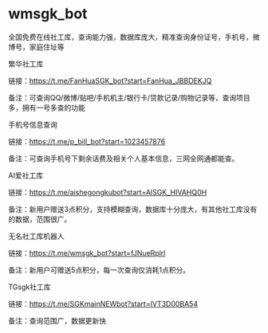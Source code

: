 # wmsgk_bot
全国免费在线社工库，查询能力强，数据库庞大，精准查询身份证号，手机号，微博号，家庭住址等

繁华社工库

链接：https://t.me/FanHuaSGK_bot?start=FanHua_JBBDEKJQ

备注：可查询QQ/微博/贴吧/手机机主/银行卡/贷款记录/购物记录等，查询项目多，拥有一号多查的功能

手机号信息查询

链接：https://t.me/p_bill_bot?start=1023457876

备注：可查询手机号下剩余话费及相关个人基本信息，三网全网通都能查。

AI爱社工库

链接：https://t.me/aishegongkubot?start=AISGK_HIVAHQ0H

备注：新用户赠送3点积分，支持模糊查询，数据库十分庞大，有其他社工库没有的数据，范围很广。

无名社工库机器人

链接：https://t.me/wmsgk_bot?start=fJNueRplrl

备注：新用户可赠送5点积分，每一次查询仅消耗1点积分。

TGsgk社工库

链接：https://t.me/SGKmainNEWbot?start=IVT3D00BA54

备注：查询范围广，数据更新快
